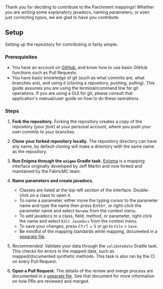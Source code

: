 Thank you for deciding to contribute to the Parchment mappings! Whether you are writing some explanatory javadocs, naming parameters, or even just correcting typos, we are glad to have you contribute.

## Setup

Setting up the repository for contributing is fairly simple.

### Prerequisites

 - You have an account on [GitHub](https://github.com), and know how to use basic GitHub functions such as Pull Requests.
 - You have basic knowledge of git (such as what commits are, what branches are), and using it (cloning a repository, pushing, pulling). This guide assumes you are using the terminal/command line for git operations. If you are using a GUI for git, please consult that application's manual/user guide on how to do these operations.

### Steps

1. **Fork the repository.** Forking the repository creates a copy of the repository (your _fork_) at your personal account, where you push your own commits to your branches.

1. **Clone your forked repository locally.** The repository directory can have any name, by default cloning will make a directory with the same name as the repository.

1. **Run Enigma through the `enigma` Gradle task.** [Enigma][enigma] is a mapping interface originally developed by Jeff Martin and now forked and maintained by the FabricMC team.

1. **Name parameters and create javadocs.**
	- Classes are listed at the top-left section of the interface. Double-click on a class to open it.
	- To name a parameter, either move the typing cursor to the parameter name and type the name then press <kbd>Enter</kbd>, or right-click the parameter name and select `Rename` from the context menu.
	- To add javadocs to a class, field, method, or parameter, right-click the name and select `Edit Javadocs` from the context menu.
	- To save your changes, press <kbd>Ctrl</kbd> + <kbd>S</kbd> or go to `File` > `Save`.
	- Be mindful of the mapping standards while mapping, documeted in a [separate file][standards].

1. _Recommended:_ Validate your data through the `validateData` Gradle task. This checks for errors in the mapped data, such as mapped/documented synthetic methods. This task is also ran by the CI on every Pull Request.

1. **Open a Pull Request.** The details of the review and merge process are documented in a [separate file][review-and-merge]. See that document for more information on how PRs are reviewed and merged.

[enigma]: https://github.com/FabricMC/enigma
[standards]: standards.md
[review-and-merge]: review-merge-process.md